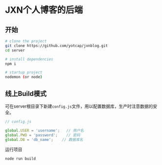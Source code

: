 # JXN个人博客的后端

## 开始
```bash
# clone the project
git clone https://github.com/yotcap/jxnblog.git
cd server

# install dependencies
npm i

# startup project
nodemon (or node)
```

## 线上Build模式
可在server根目录下新建`config.js`文件，用以配置数据库，生产时注意数据的安全。
```javascript
// config.js

global.USER = 'username';   // 用户名
global.PWD = 'password';    // 密码
global.DB = 'db_name';    // 数据库名
```

运行项目
```bash
node run build
```
